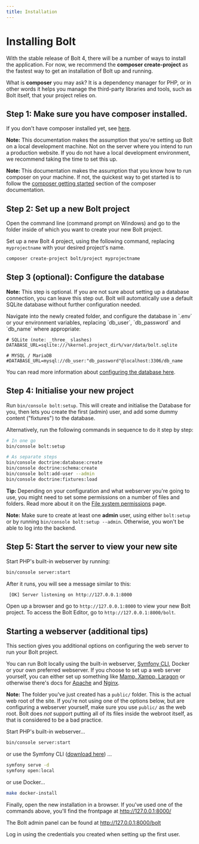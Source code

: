 ```yaml
---
title: Installation
---
```

Installing Bolt
===============

With the stable release of Bolt 4, there will be a number of ways to install
the application. For now, we recommend the **composer create-project** as the
fastest way to get an installation of Bolt up and running.

What is **composer** you may ask? It is a dependency manager for PHP, or in
other words it helps you manage the third-party libraries and tools, such as
Bolt itself, that your project relies on.

## Step 1: Make sure you have composer installed.

If you don't have composer installed yet, see [here][get-composer].

<p class="note"><strong>Note:</strong> This documentation makes the assumption
that you're setting up Bolt on a local development machine. Not on the server
where you intend to run a production website. If you do not have a local
development environment, we recommend taking the time to set this up. </p>

<p class="note"><strong>Note: </strong> This documentation makes the assumption
that you know how to run composer on your machine. If not, the quickest way
to get started is to follow the <a href="https://getcomposer.org/doc/00-intro.md"
 target="_blank">composer getting started</a> section of the composer documentation.</p>

## Step 2: Set up a new Bolt project

Open the command line (command prompt on Windows) and go to the folder
inside of which you want to create your new Bolt project.

Set up a new Bolt 4 project, using the following command, replacing
`myprojectname` with your desired project's name.

```bash
composer create-project bolt/project myprojectname
```

## Step 3 (optional): Configure the database

<p class="note"><strong>Note:</strong> This step is optional. If you are not
sure about setting up a database connection, you can leave this step out. Bolt
will automatically use a default SQLite database without further configuration
needed.</p>
Navigate into the newly created folder, and configure the database in `.env` or
your environment variables, replacing `db_user`, `db_password` and `db_name`
where appropriate:

```env
# SQLite (note: _three_ slashes)
DATABASE_URL=sqlite:///%kernel.project_dir%/var/data/bolt.sqlite

# MYSQL / MariaDB
#DATABASE_URL=mysql://db_user:"db_password"@localhost:3306/db_name
```

<!-- # Postgres
#DATABASE_URL=postgresql://db_user:"db_password"@localhost:5432/db_name?serverVersion=11" -->

You can read more information about [configuring the database here][db-setup].

## Step 4: Initialise your new project

Run `bin/console bolt:setup`. This will create
and initialise the Database for you, then lets you create the first (admin)
user, and add some dummy content ("fixtures") to the database.

Alternatively, run the following commands in sequence to do it step by step:

```bash
# In one go
bin/console bolt:setup

# As separate steps
bin/console doctrine:database:create
bin/console doctrine:schema:create
bin/console bolt:add-user --admin
bin/console doctrine:fixtures:load
```

<p class="tip"><strong>Tip:</strong> Depending on your configuration and what
webserver you're going to use, you might need to set some permissions on a
number of files and folders. Read more about it on the <a href="./permissions">
File system permissions</a> page.</p>

<p class="note"><strong>Note:</strong> Make sure to create at least one
<strong>admin</strong> user, using either <code>bolt:setup</code> or by
running <code>bin/console bolt:setup --admin</code>. Otherwise, you 
won't be able to log into the backend.</p>

## Step 5: Start the server to view your new site

Start PHP's built-in webserver by running:

```bash
bin/console server:start
```

After it runs, you will see a message similar to this:

```bash
 [OK] Server listening on http://127.0.0.1:8000                           
```

Open up a browser and go to `http://127.0.0.1:8000` to view your new
Bolt project. To access the Bolt Editor, go to `http://127.0.0.1:8000/bolt`.

Starting a webserver (additional tips)
--------------------

This section gives you additional options on configuring the web server to
run your Bolt project.

You can run Bolt locally using the built-in webserver, [Symfony CLI][cli],
Docker or your own preferred webserver. If you choose to set up a web server
yourself, you can either set up something like [Mamp, Xampp, Laragon][local] or
otherwise there's docs for [Apache][apache] and [Nginx][nginx].

<p class="note"><strong>Note:</strong> The folder you've just created has a
<code>public/</code> folder. This is the actual web root of the site. If you're
not using one of the options below, but are configuring a webserver yourself,
make sure you use <code>public/</code> as the web root. Bolt does <em>not</em>
support putting all of its files inside the webroot itself, as that is
considered to be a bad practice.</p>

Start PHP's built-in webserver…

```bash
bin/console server:start
```

or use the Symfony CLI ([download here][cli]) …

```bash
symfony serve -d
symfony open:local
```

or use Docker…

```bash
make docker-install
```

Finally, open the new installation in a browser. If you've used one of the
commands above, you'll find the frontpage at http://127.0.0.1:8000/

The Bolt admin panel can be found at http://127.0.0.1:8000/bolt

Log in using the credentials you created when setting up the first user.

[cli]: https://symfony.com/download
[get-composer]: install-composer
[db-setup]: ../configuration/database
[local]: https://www.slant.co/topics/5299/versus/~laragon_vs_xampp_vs_mamp
[apache]: webserver/apache
[nginx]: webserver/nginx
